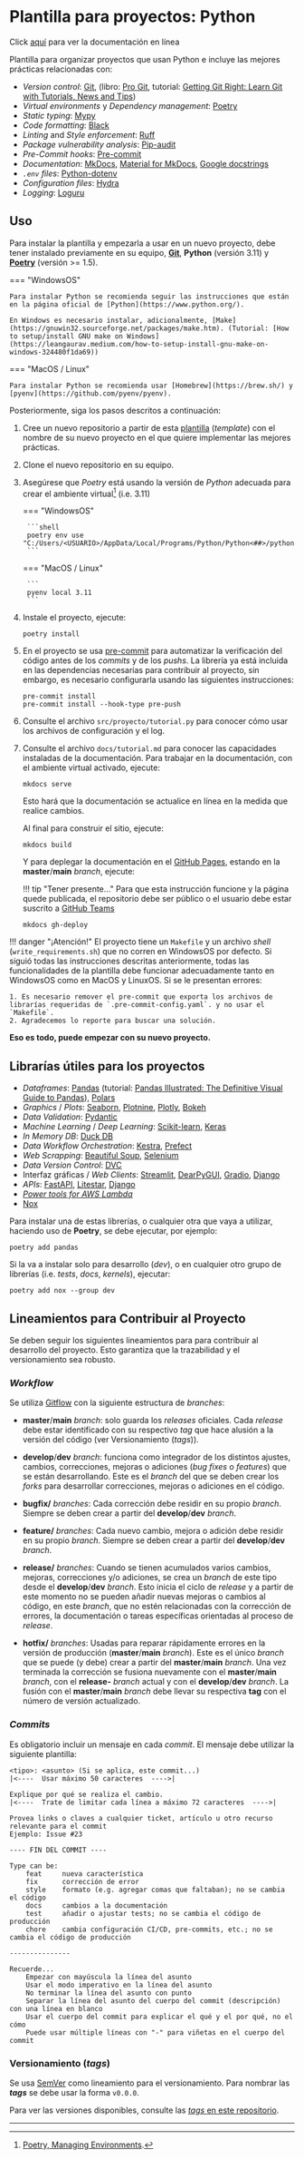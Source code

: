 # Plantilla para proyectos: Python

Click [aquí](https://alejpelo.github.io/plantilla-proyecto-python/) para ver la documentación en línea

<!--docs-start-->

Plantilla para organizar proyectos que usan Python e incluye las mejores prácticas relacionadas con:

- _Version control_: [Git](https://git-scm.com/), (libro: [Pro Git](https://git-scm.com/book/en/v2), tutorial: [Getting Git Right: Learn Git with Tutorials, News and Tips](https://www.atlassian.com/git))
- _Virtual environments_ y _Dependency management_: [Poetry](https://python-poetry.org/)
- _Static typing_: [Mypy](https://mypy-lang.org/)
- _Code formatting_: [Black](https://github.com/psf/black)
- _Linting_ and _Style enforcement_: [Ruff](https://beta.ruff.rs/docs/)
- _Package vulnerability analysis_: [Pip-audit](https://pypi.org/project/pip-audit/)
- _Pre-Commit hooks_: [Pre-commit](https://pre-commit.com/)
- _Documentation_: [MkDocs](https://www.mkdocs.org/), [Material for MkDocs](https://squidfunk.github.io/mkdocs-material/), [Google docstrings](https://google.github.io/styleguide/pyguide.html#38-comments-and-docstrings)
- _`.env` files_: [Python-dotenv](https://github.com/theskumar/python-dotenv)
- _Configuration files_: [Hydra](https://hydra.cc/)
- _Logging_: [Loguru](https://github.com/Delgan/loguru)

## Uso

Para instalar la plantilla y empezarla a usar en un nuevo proyecto, debe tener instalado previamente en su equipo, [**Git**](https://git-scm.com/), **Python** (versión 3.11) y [**Poetry**](https://python-poetry.org/docs/#installation) (versión >= 1.5).

=== "WindowsOS"

    Para instalar Python se recomienda seguir las instrucciones que están en la página oficial de [Python](https://www.python.org/).

    En Windows es necesario instalar, adicionalmente, [Make](https://gnuwin32.sourceforge.net/packages/make.htm). (Tutorial: [How to setup/install GNU make on Windows](https://leangaurav.medium.com/how-to-setup-install-gnu-make-on-windows-324480f1da69))

=== "MacOS / Linux"

    Para instalar Python se recomienda usar [Homebrew](https://brew.sh/) y [pyenv](https://github.com/pyenv/pyenv).

Posteriormente, siga los pasos descritos a continuación:

1. Cree un nuevo repositorio a partir de esta [plantilla](https://github.com/alejpelo/plantilla-proyecto-python) (_template_) con el nombre de su nuevo proyecto en el que quiere implementar las mejores prácticas.

2. Clone el nuevo repositorio en su equipo.

3. Asegúrese que _Poetry_ está usando la versión de _Python_ adecuada para crear el ambiente virtual[^1] (i.e. 3.11)

    === "WindowsOS"

        ```shell
        poetry env use "C:/Users/<USUARIO>/AppData/Local/Programs/Python/Python<##>/python.exe"
        ```

    === "MacOS / Linux"

        ```
        pyenv local 3.11
        ```

4. Instale el proyecto, ejecute:

    ```shell
    poetry install
    ```

5. En el proyecto se usa [pre-commit](https://pre-commit.com/) para automatizar la verificación del código antes de los _commits_ y de los _pushs_. La librería ya está incluida en las dependencias necesarias para contribuir al proyecto, sin embargo, es necesario configurarla usando las siguientes instrucciones:

    ```shell
    pre-commit install
    pre-commit install --hook-type pre-push
    ```

6. Consulte el archivo `src/proyecto/tutorial.py` para conocer cómo usar los archivos de configuración y el log.

7. Consulte el archivo `docs/tutorial.md` para conocer las capacidades instaladas de la documentación. Para trabajar en la documentación, con el ambiente virtual activado, ejecute:

    ```shell
    mkdocs serve
    ```

    Esto hará que la documentación se actualice en línea en la medida que realice cambios.

    Al final para construir el sitio, ejecute:

    ```shell
    mkdocs build
    ```

    Y para deplegar la documentación en el [GitHub Pages](https://pages.github.com/), estando en la **master**/**main** _branch_, ejecute:

    !!! tip "Tener presente..."
        Para que esta instrucción funcione y la página quede publicada, el repositorio debe ser público o el usuario debe estar suscrito a [GitHub Teams](https://github.com/team)

    ```shell
    mkdocs gh-deploy
    ```

!!! danger "¡Atención!"
    El proyecto tiene un `Makefile` y un archivo _shell_ (`write_requirements.sh`) que no corren en WindowsOS por defecto. Si siguió todas las instrucciones descritas anteriormente, todas las funcionalidades de la plantilla debe funcionar adecuadamente tanto en WindowsOS como en MacOS y LinuxOS. Si se le presentan errores:

    1. Es necesario remover el pre-commit que exporta los archivos de librarías requeridas de `.pre-commit-config.yaml`. y no usar el `Makefile`.
    2. Agradecemos lo reporte para buscar una solución.

**Eso es todo, puede empezar con su nuevo proyecto.**

## Librarías útiles para los proyectos

- _Dataframes_: [Pandas](https://pandas.pydata.org/) (tutorial: [Pandas Illustrated: The Definitive Visual Guide to Pandas](https://betterprogramming.pub/pandas-illustrated-the-definitive-visual-guide-to-pandas-c31fa921a43)), [Polars](https://www.pola.rs/)
- _Graphics_ / _Plots_: [Seaborn](https://seaborn.pydata.org/), [Plotnine](https://plotnine.readthedocs.io/en/stable/), [Plotly](https://plotly.com/python/), [Bokeh](http://bokeh.org/)
- _Data Validation_: [Pydantic](https://docs.pydantic.dev/latest/)
- _Machine Learning_ / _Deep Learning_: [Scikit-learn](https://scikit-learn.org/stable/), [Keras](https://keras.io/)
- _In Memory DB_: [Duck DB](https://duckdb.org)
- _Data Workflow Orchestration_: [Kestra](https://kestra.io/), [Prefect](https://www.prefect.io/opensource)
- _Web Scrapping_: [Beautiful Soup](https://beautiful-soup-4.readthedocs.io/en/latest/), [Selenium](https://www.selenium.dev)
- _Data Version Control_: [DVC](https://dvc.org/)
- Interfaz gráficas / _Web Clients_: [Streamlit](https://streamlit.io/), [DearPyGUI](https://github.com/hoffstadt/DearPyGui), [Gradio](https://github.com/gradio-app/gradio), [Django](https://www.djangoproject.com/)
- _APIs_: [FastAPI](https://fastapi.tiangolo.com/lo/), [Litestar](https://litestar.dev/), [Django](https://www.djangoproject.com/)
- [_Power tools for AWS Lambda_](https://awslabs.github.io/aws-lambda-powertools-python/2.16.1/)
- [Nox](https://nox.thea.codes/en/stable/index.html)

Para instalar una de estas librerías, o cualquier otra que vaya a utilizar, haciendo uso de **Poetry**, se debe ejecutar, por ejemplo:

```shell
poetry add pandas
```

Si la va a instalar solo para desarrollo (_dev_), o en cualquier otro grupo de librerías (i.e. _tests_, _docs_, _kernels_), ejecutar:

```shell
poetry add nox --group dev
```

## Lineamientos para Contribuir al Proyecto

Se deben seguir los siguientes lineamientos para para contribuir al desarrollo del proyecto. Esto garantiza que la trazabilidad y el versionamiento sea robusto.

### _Workflow_

Se utiliza [Gitflow](https://www.atlassian.com/git/tutorials/comparing-workflows/gitflow-workflow) con la siguiente estructura de _branches_:

- **master**/**main** _branch_: solo guarda los _releases_ oficiales. Cada _release_ debe estar identificado con su respectivo _tag_ que hace alusión a la versión del código (ver Versionamiento (_tags_)).

- **develop**/**dev** _branch_: funciona como integrador de los distintos ajustes, cambios, correcciones, mejoras o adiciones (_bug fixes_ o _features_) que se están desarrollando. Este es el _branch_ del que se deben crear los _forks_ para desarrollar correcciones, mejoras o adiciones en el código.

- **bugfix/** _branches_: Cada corrección debe residir en su propio _branch_. Siempre se deben crear a partir del **develop**/**dev** _branch_.

- **feature/** _branches_: Cada nuevo cambio, mejora o adición debe residir en su propio _branch_. Siempre se deben crear a partir del **develop**/**dev** _branch_.

- **release/** _branches_: Cuando se tienen acumulados varios cambios, mejoras, correcciones y/o adiciones, se crea un _branch_ de este tipo desde el **develop**/**dev** _branch_. Esto inicia el ciclo de _release_ y a partir de este momento no se pueden añadir nuevas mejoras o cambios al código, en este _branch_, que no estén relacionadas con la corrección de errores, la documentación o tareas específicas orientadas al proceso de _release_.

- **hotfix/** _branches_: Usadas para reparar rápidamente errores en la versión de producción (**master**/**main** _branch_). Este es el único _branch_ que se puede (y debe) crear a partir del **master**/**main** _branch_. Una vez terminada la corrección se fusiona nuevamente con el **master**/**main** _branch_, con el **release-** _branch_ actual y con el **develop**/**dev** _branch_. La fusión con el **master**/**main** _branch_ debe llevar su respectiva **tag** con el número de versión actualizado.

### _Commits_

Es obligatorio incluir un mensaje en cada _commit_. El mensaje debe utilizar la siguiente plantilla:

```git
<tipo>: <asunto> (Si se aplica, este commit...)
|<----  Usar máximo 50 caracteres  ---->|

Explique por qué se realiza el cambio.
|<----  Trate de limitar cada línea a máximo 72 caracteres  ---->|

Provea links o claves a cualquier ticket, artículo u otro recurso relevante para el commit
Ejemplo: Issue #23

---- FIN DEL COMMIT ----

Type can be: 
    feat     nueva característica
    fix      corrección de error
    style    formato (e.g. agregar comas que faltaban); no se cambia el código
    docs     cambios a la documentación
    test     añadir o ajustar tests; no se cambia el código de producción
    chore    cambia configuración CI/CD, pre-commits, etc.; no se cambia el código de producción

---------------

Recuerde...
    Empezar con mayúscula la línea del asunto
    Usar el modo imperativo en la línea del asunto
    No terminar la línea del asunto con punto
    Separar la línea del asunto del cuerpo del commit (descripción) con una línea en blanco
    Usar el cuerpo del commit para explicar el qué y el por qué, no el cómo
    Puede usar múltiple líneas con "-" para viñetas en el cuerpo del commit
```

### Versionamiento (_tags_)

Se usa [SemVer](http://semver.org/) como lineamiento para el versionamiento. Para nombrar las **_tags_** se debe usar la forma `v0.0.0`.

Para ver las versiones disponibles, consulte las [_tags_ en este repositorio](https://github.com/alejpelo/plantilla-proyecto-python/tags).

---

[^1]: [Poetry, Managing Environments](https://python-poetry.org/docs/managing-environments/).

<!--docs-end-->
